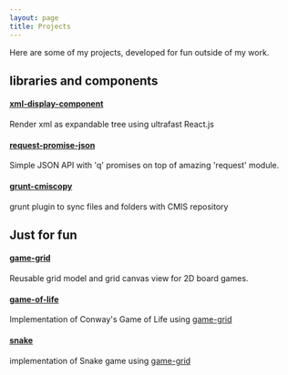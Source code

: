 ```yaml
---
layout: page
title: Projects
---
```


Here are some of my projects, developed for fun outside of my work.


## libraries and components

#### [xml-display-component]
Render xml as expandable tree using ultrafast React.js

#### [request-promise-json]
Simple JSON API with 'q' promises on top of amazing 'request' module.

#### [grunt-cmiscopy]
grunt plugin to sync files and folders with CMIS repository


## Just for fun

#### [game-grid]
Reusable grid model and grid canvas view for 2D board games.

#### [game-of-life]
Implementation of Conway's Game of Life using [game-grid]

#### [snake]
implementation of Snake game using [game-grid]



[xml-display-component]: https://github.com/marushkevych/xml-display-component
[request-promise-json]: https://github.com/marushkevych/request-promise-json
[grunt-cmiscopy]: https://www.npmjs.com/package/grunt-cmiscopy
[game-grid]: https://github.com/marushkevych/game-grid
[game-of-life]: http://www.marushkevych.com/game-of-life/
[snake]: http://www.marushkevych.com/snake/
